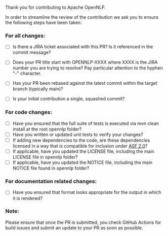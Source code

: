 Thank you for contributing to Apache OpenNLP.

In order to streamline the review of the contribution we ask you
to ensure the following steps have been taken:

### For all changes:
- [ ] Is there a JIRA ticket associated with this PR? Is it referenced 
     in the commit message?

- [ ] Does your PR title start with OPENNLP-XXXX where XXXX is the JIRA number you are trying to resolve? Pay particular attention to the hyphen "-" character.

- [ ] Has your PR been rebased against the latest commit within the target branch (typically main)?

- [ ] Is your initial contribution a single, squashed commit?

### For code changes:
- [ ] Have you ensured that the full suite of tests is executed via mvn clean install at the root opennlp folder?
- [ ] Have you written or updated unit tests to verify your changes?
- [ ] If adding new dependencies to the code, are these dependencies licensed in a way that is compatible for inclusion under [ASF 2.0](http://www.apache.org/legal/resolved.html#category-a)? 
- [ ] If applicable, have you updated the LICENSE file, including the main LICENSE file in opennlp folder?
- [ ] If applicable, have you updated the NOTICE file, including the main NOTICE file found in opennlp folder?

### For documentation related changes:
- [ ] Have you ensured that format looks appropriate for the output in which it is rendered?

### Note:
Please ensure that once the PR is submitted, you check GitHub Actions for build issues and submit an update to your PR as soon as possible.
